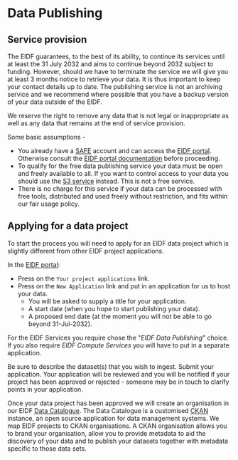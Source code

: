 # Data Publishing

## Service provision

The EIDF guarantees, to the best of its ability, to continue its services until at least the 31 July 2032 and aims to continue beyond 2032 subject to funding. However, should we have to terminate the service we will give you at least 3 months notice to retrieve your data. It is thus important to keep your contact details up to date. The publishing service is not an archiving service and we recommend where possible that you have a backup version of your data outside of the EIDF.

We reserve the right to remove any data that is not legal or inappropriate as well as any data that remains at the end of service provision.

Some basic assumptions -

* You already have a [SAFE](https://safe.epcc.ed.ac.uk/) account and can access the
  [EIDF portal](https://portal.eidf.ac.uk/).
  Otherwise consult the [EIDF portal documentation](../../access/project.md) before proceeding.
* To qualify for the free data publishing service your data must be open and freely available to all.
  If you want to control access to your data you should use the [S3 service](https://epcced.github.io/eidf-docs/services/s3/) instead. This is not a free service.
* There is no charge for this service if your data can be processed with free tools, distributed
  and used freely without restriction, and fits within our fair usage policy.

## Applying for a data project

To start the process you will need to apply for an EIDF data project which is slightly different from other EIDF project applications.

In the [EIDF portal](https://portal.eidf.ac.uk/):

* Press on the `Your project applications` link.
* Press on the `New Application` link and put in an application for us to host your data.
    * You will be asked to supply a title for your application.
    * A start date (when you hope to start publishing your data).
    * A proposed end date (at the moment you will not be able to go beyond 31-Jul-2032).

For the EIDF Services you require chose the "*EIDF Data Publishing*" choice. If you also require *EIDF Compute Services* you will have to put in a separate application.

Be sure to describe the dataset(s) that you wish to ingest. Submit your application. Your application will be reviewed and you will be notified if your project has been approved or rejected - someone may be in touch to clarify points in your application.

Once your data project has been approved we will create an organisation in our EIDF [Data Catalogue](https://catalogue.eidf.ac.uk). The Data Catalogue is a customised [CKAN](https://ckan.org/) instance, an open source application for data management systems. We map EIDF projects to CKAN organisations.
A CKAN organisation allows you to brand your organisation, allow you to provide metadata to aid the discovery of your data and to publish your datasets together with metadata specific to those data sets.

